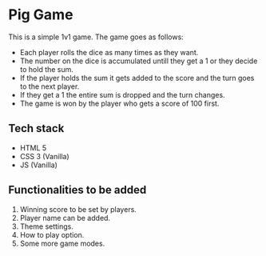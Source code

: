 # Pig Game

This is a simple 1v1 game. The game goes as follows:

- Each player rolls the dice as many times as they want.
- The number on the dice is accumulated untill they get a 1 or they decide to hold the sum.
- If the player holds the sum it gets added to the score and the turn goes to the next player.
- If they get a 1 the entire sum is dropped and the turn changes.
- The game is won by the player who gets a score of 100 first.

## Tech stack

- HTML 5
- CSS 3 (Vanilla)
- JS (Vanilla)

## Functionalities to be added

1. Winning score to be set by players.
2. Player name can be added.
3. Theme settings.
4. How to play option.
5. Some more game modes.
